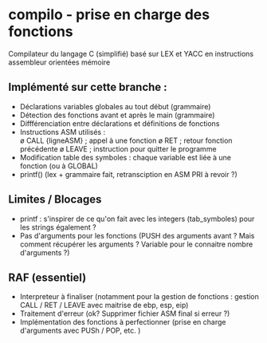 # compilo - prise en charge des fonctions
Compilateur du langage C (simplifié) basé sur LEX et YACC en instructions assembleur orientées mémoire

## Implémenté sur cette branche : 
* Déclarations variables globales au tout début (grammaire)
* Détection des fonctions avant et après le main (grammaire) 
* Diffférenciation entre déclarations et définitions de fonctions
* Instructions ASM utilisés :  
    ø CALL {ligneASM} <function>  ; appel à une fonction
    ø RET ; retour fonction précédente
    ø LEAVE ; instruction pour quitter le programme
* Modification table des symboles : chaque variable est liée à une fonction (ou à GLOBAL) 
* printf(<string>) (lex + grammaire fait, retransciption en ASM PRI <string> à revoir ?)  

## Limites / Blocages 
* printf <string> : s'inspirer de ce qu'on fait avec les integers (tab_symboles) pour les strings également ?
* Pas d'arguments pour les fonctions  (PUSH des arguments avant  ? Mais comment récupérer les arguments ? Variable pour le connaitre nombre d'arguments ?) 

## RAF (essentiel)
* Interpreteur à finaliser (notamment pour la gestion de fonctions : gestion CALL / RET / LEAVE avec maitrise de ebp, esp, eip)
* Traitement d'erreur (ok? Supprimer fichier ASM final si erreur ?)
* Implémentation des fonctions à perfectionner (prise en charge d'arguments avec PUSh / POP, etc. )

